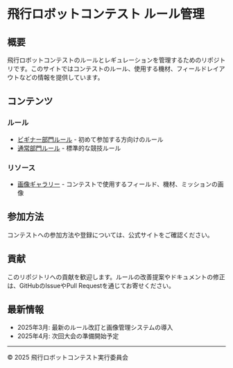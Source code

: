 # 飛行ロボットコンテスト ルール管理

## 概要

飛行ロボットコンテストのルールとレギュレーションを管理するためのリポジトリです。このサイトではコンテストのルール、使用する機材、フィールドレイアウトなどの情報を提供しています。

## コンテンツ

### ルール

- [ビギナー部門ルール](beginner/index.md) - 初めて参加する方向けのルール
- [通常部門ルール](regular/index.md) - 標準的な競技ルール

### リソース

- [画像ギャラリー](image-gallery.md) - コンテストで使用するフィールド、機材、ミッションの画像

## 参加方法

コンテストへの参加方法や登録については、公式サイトをご確認ください。

## 貢献

このリポジトリへの貢献を歓迎します。ルールの改善提案やドキュメントの修正は、GitHubのIssueやPull Requestを通じてお寄せください。

## 最新情報

- 2025年3月: 最新のルール改訂と画像管理システムの導入
- 2025年4月: 次回大会の準備開始予定

---

© 2025 飛行ロボットコンテスト実行委員会

